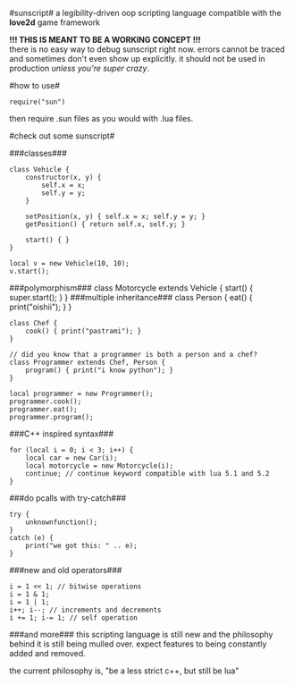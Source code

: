 #sunscript#
a legibility-driven oop scripting language compatible with the **love2d** game framework  

**!!! THIS IS MEANT TO BE A WORKING CONCEPT !!!**  
there is no easy way to debug sunscript right now. errors cannot be traced and sometimes don't even show up explicitly. it should not be used in production *unless you're super crazy*.
  
#how to use#

    require("sun")

then require .sun files as you would with .lua files.

#check out some sunscript#

###classes###

	class Vehicle {
	    constructor(x, y) {
	        self.x = x;
	        self.y = y;
	    }
		    
	    setPosition(x, y) { self.x = x; self.y = y; }
	    getPosition() { return self.x, self.y; }
	    
	    start() { }
	}
	
	local v = new Vehicle(10, 10);
	v.start();
###polymorphism###
	class Motorcycle extends Vehicle {
		start() {
			super.start();
		}
	}
###multiple inheritance###
    class Person {
        eat() { print("oishii"); }
    }

    class Chef {
        cook() { print("pastrami"); }
    }

    // did you know that a programmer is both a person and a chef?
    class Programmer extends Chef, Person {
        program() { print("i know python"); }
    }

    local programmer = new Programmer();
    programmer.cook();
    programmer.eat();
    programmer.program();

###C++ inspired syntax###

    for (local i = 0; i < 3; i++) {
        local car = new Car(i);
        local motorcycle = new Motorcycle(i);
        continue; // continue keyword compatible with lua 5.1 and 5.2
    }

###do pcalls with try-catch###

    try {
        unknownfunction();
    }
    catch (e) {
        print("we got this: " .. e);
    }

###new and old operators###

	i = 1 << 1; // bitwise operations
	i = 1 & 1;
	i = 1 | 1;
	i++; i--; // increments and decrements
	i += 1; i-= 1; // self operation

###and more###
this scripting language is still new and the philosophy behind it is still being mulled over. expect features to being constantly added and removed.

the current philosophy is, "be a less strict c++, but still be lua"